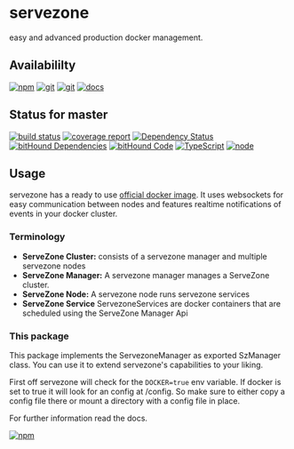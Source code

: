 # servezone
easy and advanced production docker management.

## Availabililty
[![npm](https://push.rocks/assets/repo-button-npm.svg)](https://www.npmjs.com/package/servezone)
[![git](https://push.rocks/assets/repo-button-git.svg)](https://gitlab.com/servezone/servezone)
[![git](https://push.rocks/assets/repo-button-mirror.svg)](https://github.com/servezone/servezone)
[![docs](https://push.rocks/assets/repo-button-docs.svg)](https://servezone.gitlab.io/servezone/docs)

## Status for master
[![build status](https://gitlab.com/servezone/servezone/badges/master/build.svg)](https://gitlab.com/servezone/servezone/commits/master)
[![coverage report](https://gitlab.com/servezone/servezone/badges/master/coverage.svg)](https://gitlab.com/servezone/servezone/commits/master)
[![Dependency Status](https://david-dm.org/servezone/servezone.svg)](https://david-dm.org/servezone/servezone)
[![bitHound Dependencies](https://www.bithound.io/github/servezone/servezone/badges/dependencies.svg)](https://www.bithound.io/github/servezone/servezone/master/dependencies/npm)
[![bitHound Code](https://www.bithound.io/github/servezone/servezone/badges/code.svg)](https://www.bithound.io/github/servezone/servezone)
[![TypeScript](https://img.shields.io/badge/TypeScript-2.x-blue.svg)](https://nodejs.org/dist/latest-v6.x/docs/api/)
[![node](https://img.shields.io/badge/node->=%206.x.x-blue.svg)](https://nodejs.org/dist/latest-v6.x/docs/api/)

## Usage
servezone has a ready to use [official docker image](https://hub.docker.com/r/hosttoday/ht-docker-coretraffic/).
It uses websockets for easy communication between nodes and features realtime notifications of events in your docker cluster.

### Terminology
* **ServeZone Cluster:** consists of a servezone manager and multiple servezone nodes 
* **ServeZone Manager:** A servezone manager manages a ServeZone cluster.
* **ServeZone Node:** A servezone node runs servezone services
* **ServeZone Service** ServezoneServices are docker containers that are scheduled using the ServeZone Manager Api

### This package
This package implements the ServezoneManager as exported SzManager class.
You can use it to extend servezone's capabilities to your liking.


First off servezone will check for the `DOCKER=true` env variable.
If docker is set to true it will look for an config at /config.
So make sure to either copy a config file there or mount a directory with a config file in place.

For further information read the docs.

[![npm](https://push.rocks/assets/repo-header.svg)](https://push.rocks)
